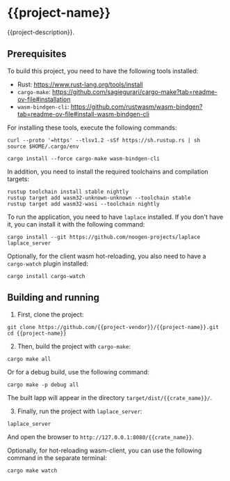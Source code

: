 # {{project-name}}

{{project-description}}.

## Prerequisites

To build this project, you need to have the following tools installed:

- Rust: https://www.rust-lang.org/tools/install
- `cargo-make`: https://github.com/sagiegurari/cargo-make?tab=readme-ov-file#installation
- `wasm-bindgen-cli`: https://github.com/rustwasm/wasm-bindgen?tab=readme-ov-file#install-wasm-bindgen-cli

For installing these tools, execute the following commands:

```shell
curl --proto '=https' --tlsv1.2 -sSf https://sh.rustup.rs | sh
source $HOME/.cargo/env

cargo install --force cargo-make wasm-bindgen-cli
```

In addition, you need to install the required toolchains and compilation targets:

```shell
rustup toolchain install stable nightly
rustup target add wasm32-unknown-unknown --toolchain stable
rustup target add wasm32-wasi --toolchain nightly
```

To run the application, you need to have `laplace` installed. If you don't have it, you can install it with the following command:

```shell
cargo install --git https://github.com/noogen-projects/laplace laplace_server
```

Optionally, for the client wasm hot-reloading, you also need to have a `cargo-watch` plugin installed:

```shell
cargo install cargo-watch
```

## Building and running

1. First, clone the project:

```shell
git clone https://github.com/{{project-vendor}}/{{project-name}}.git
cd {{project-name}}
```

2. Then, build the project with `cargo-make`:

```shell
cargo make all
```

Or for a debug build, use the following command:

```shell
cargo make -p debug all
```

The built lapp will appear in the directory `target/dist/{{crate_name}}/`.

3. Finally, run the project with `laplace_server`:

```shell
laplace_server
```

And open the browser to `http://127.0.0.1:8080/{{crate_name}}`.

Optionally, for hot-reloading wasm-client, you can use the following command in the separate terminal:

```shell
cargo make watch
```
